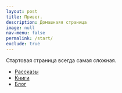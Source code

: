```yaml
---
layout: post
title: Привет.
description: Домашнаяя страница
image: null
nav-menu: false
permalink: /start/
exclude: true
---
```


Стартовая страница всегда самая сложная.

* [Рассказы](stories/)
* [Книги](books/)
* [Блог](/posts/)

